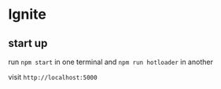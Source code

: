 # Ignite

## start up

run `npm start` in one terminal and `npm run hotloader` in another

visit `http://localhost:5000`


